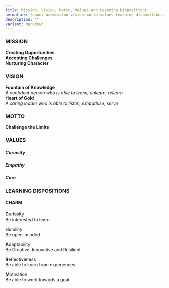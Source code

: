 ```yaml
---
title: Mission, Vision, Motto, Values and Learning Dispositions
permalink: /about-us/mission-vision-motto-values-learning-dispositions/
description: ""
variant: markdown
---
```

### MISSION

**Creating Opportunities**<br>
**Accepting Challenges**<br>
**Nurturing Character**

### VISION

**Fountain of Knowledge**<br>
_A confident person who is able to learn, unlearn, relearn_<br>
**Heart of Gold**<br>
_A caring leader who is able to listen, empathise, serve_

### MOTTO

**Challenge the Limits**

### VALUES

##### **C**uriosity
#####  **E**mpathy
#####  **C**are


### LEARNING DISPOSITIONS
#### CHARM

**C**uriosity<br>
Be interested to learn

**H**umility<br>
Be open-minded

**A**daptability<br>
Be Creative, Innovative and Resilient

**R**eflectiveness<br>
Be able to learn from experiences

**M**otivation<br>
Be able to work towards a goal